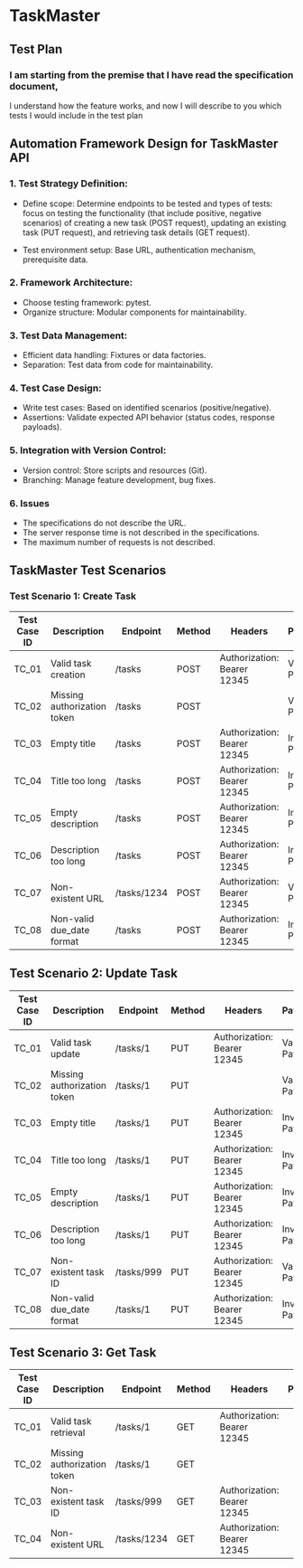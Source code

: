# TaskMaster

## Test Plan

### I am starting from the premise that I have read the specification document, 
I understand how the feature works, and now I will describe to you which tests I would include in the test plan

## Automation Framework Design for TaskMaster API

### 1. Test Strategy Definition:
- Define scope: Determine endpoints to be tested and types of tests: focus on testing the functionality (that include positive, negative scenarios) of creating a new task (POST
request), updating an existing task (PUT request), and retrieving task details (GET
request). 

- Test environment setup: Base URL, authentication mechanism, prerequisite data.

### 2. Framework Architecture:
- Choose testing framework: pytest.
- Organize structure: Modular components for maintainability.

### 3. Test Data Management:
- Efficient data handling: Fixtures or data factories.
- Separation: Test data from code for maintainability.

### 4. Test Case Design:
- Write test cases: Based on identified scenarios (positive/negative).
- Assertions: Validate expected API behavior (status codes, response payloads).

### 5. Integration with Version Control:
- Version control: Store scripts and resources (Git).
- Branching: Manage feature development, bug fixes.

### 6. Issues
- The specifications do not describe the URL.
- The server response time is not described in the specifications.
- The maximum number of requests is not described.

## TaskMaster Test Scenarios

### Test Scenario 1: Create Task

| Test Case ID | Description                                   | Endpoint     | Method | Headers                            | Payload                                                                                                                     | Expected Status | Actual Status | Pass/Fail | Notes |
|--------------|-----------------------------------------------|--------------|--------|-----------------------------------|-----------------------------------------------------------------------------------------------------------------------------|-----------------|---------------|-----------|-------|
| TC_01        | Valid task creation                           | /tasks       | POST   | Authorization: Bearer 12345       | Valid Payload | 200             |               |           |       |
| TC_02        | Missing authorization token                   | /tasks       | POST   |                                   | Valid Payload | 500             |               |           |       |
| TC_03        | Empty title                                   | /tasks       | POST   | Authorization: Bearer 12345       | Invalid Payload | 500             |               |           |       |
| TC_04        | Title too long                                | /tasks       | POST   | Authorization: Bearer 12345       | Invalid Payload | 500             |               |           |       |
| TC_05        | Empty description                             | /tasks       | POST   | Authorization: Bearer 12345       | Invalid Payload | 500             |               |           |       |
| TC_06        | Description too long                          | /tasks       | POST   | Authorization: Bearer 12345       | Invalid Payload | 500             |               |           |       |
| TC_07        | Non-existent URL                              | /tasks/1234  | POST   | Authorization: Bearer 12345       | Valid Payload | 404             |               |           |       |
| TC_08        | Non-valid due_date format                     | /tasks       | POST   | Authorization: Bearer 12345       | Invalid Payload | 500             |               |           |       |

## Test Scenario 2: Update Task

| Test Case ID | Description                                   | Endpoint          | Method | Headers                            | Payload                                                                                                                     | Expected Status | Actual Status | Pass/Fail | Notes |
|--------------|-----------------------------------------------|-------------------|--------|-----------------------------------|-----------------------------------------------------------------------------------------------------------------------------|-----------------|---------------|-----------|-------|
| TC_01        | Valid task update                             | /tasks/1          | PUT    | Authorization: Bearer 12345       | Valid Payload | 200             |               |           |       |
| TC_02        | Missing authorization token                   | /tasks/1          | PUT    |                                   | Valid Payload | 500             |               |           |       |
| TC_03        | Empty title                                   | /tasks/1          | PUT    | Authorization: Bearer 12345       | Invalid Payload | 500             |               |           |       |
| TC_04        | Title too long                                | /tasks/1          | PUT    | Authorization: Bearer 12345       | Invalid Payload | 500             |               |           |       |
| TC_05        | Empty description                             | /tasks/1          | PUT    | Authorization: Bearer 12345       | Invalid Payload | 500             |               |           |       |
| TC_06        | Description too long                          | /tasks/1          | PUT    | Authorization: Bearer 12345       | Invalid Payload | 500             |               |           |       |
| TC_07        | Non-existent task ID                          | /tasks/999        | PUT    | Authorization: Bearer 12345       | Valid Payload | 404             |               |           |       |
| TC_08        | Non-valid due_date format                     | /tasks/1          | PUT    | Authorization: Bearer 12345       | Invalid Payload | 500             |               |           |       |

## Test Scenario 3: Get Task

| Test Case ID | Description                                   | Endpoint          | Method | Headers                            | Payload | Expected Status | Actual Status | Pass/Fail | Notes |
|--------------|-----------------------------------------------|-------------------|--------|-----------------------------------|---------|-----------------|---------------|-----------|-------|
| TC_01        | Valid task retrieval                          | /tasks/1          | GET    | Authorization: Bearer 12345       |         | 200             |               |           |       |
| TC_02        | Missing authorization token                   | /tasks/1          | GET    |                                   |         | 500             |               |           |       |
| TC_03        | Non-existent task ID                          | /tasks/999        | GET    | Authorization: Bearer 12345       |         | 404             |               |           |       |
| TC_04        | Non-existent URL                              | /tasks/1234       | GET    | Authorization: Bearer 12345       |         | 404             |               |           |       |


